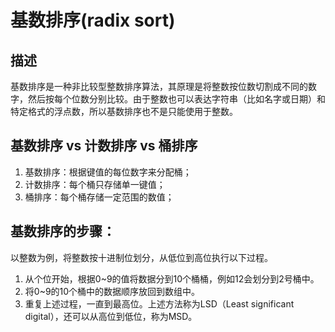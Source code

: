 # 基数排序(radix sort)

## 描述

基数排序是一种非比较型整数排序算法，其原理是将整数按位数切割成不同的数字，然后按每个位数分别比较。由于整数也可以表达字符串（比如名字或日期）和特定格式的浮点数，所以基数排序也不是只能使用于整数。

## 基数排序 vs 计数排序 vs 桶排序

1. 基数排序：根据键值的每位数字来分配桶；
2. 计数排序：每个桶只存储单一键值；
3. 桶排序：每个桶存储一定范围的数值；

## 基数排序的步骤：

以整数为例，将整数按十进制位划分，从低位到高位执行以下过程。

1. 从个位开始，根据0~9的值将数据分到10个桶桶，例如12会划分到2号桶中。
2. 将0~9的10个桶中的数据顺序放回到数组中。
3. 重复上述过程，一直到最高位。上述方法称为LSD（Least significant digital），还可以从高位到低位，称为MSD。